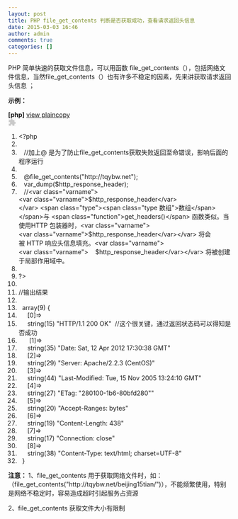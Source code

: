 ```yaml
---
layout: post
title: PHP file_get_contents 判断是否获取成功，查看请求返回头信息
date: 2015-03-03 16:46
author: admin
comments: true
categories: []
---
```

PHP 简单快速的获取文件信息，可以用函数 file_get_contents（），包括网络文件信息，当然file_get_contents（）也有许多不稳定的因素，先来讲获取请求返回头信息 ；

<strong>示例：
</strong>
<div id="blog_content" class="blog_content">
<div class="dp-highlighter bg_php">
<div class="bar">
<div class="tools"><b>[php]</b> <a class="ViewSource" title="view plain" href="http://blog.csdn.net/yanlaizhishi/article/details/8566435#">view plain</a><a class="CopyToClipboard" title="copy" href="http://blog.csdn.net/yanlaizhishi/article/details/8566435#">copy</a>
<div><embed id="ZeroClipboardMovie_1" src="http://static.blog.csdn.net/scripts/ZeroClipboard/ZeroClipboard.swf" type="application/x-shockwave-flash" width="18" height="18" align="middle" name="ZeroClipboardMovie_1"></embed></div>
</div>
</div>
<ol class="dp-c" start="1">
	<li class="alt">&lt;?php</li>
	<li class=""></li>
	<li class="alt">   <span class="comment">//加上@ 是为了防止file_get_contents获取失败返回至命错误，影响后面的程序运行</span></li>
	<li class=""></li>
	<li class="alt">   @<span class="func">file_get_contents</span>(<span class="string">"http://tqybw.net"</span>);</li>
	<li class="">   var_dump(<span class="vars">$http_response_header</span>);</li>
	<li class="alt">   <span class="comment">//&lt;var class="varname"&gt;&lt;var class="varname"&gt;$http_response_header&lt;/var&gt;&lt;/var&gt; &lt;span class="type"&gt;&lt;span class="type 数组"&gt;数组&lt;/span&gt;&lt;/span&gt;与 &lt;span class="function"&gt;get_headers()&lt;/span&gt; 函数类似。当使用HTTP 包装器时，&lt;var class="varname"&gt;&lt;var class="varname"&gt;$http_response_header&lt;/var&gt;&lt;/var&gt; 将会被 HTTP 响应头信息填充。&lt;var class="varname"&gt;&lt;var class="varname"&gt;    $http_response_header&lt;/var&gt;&lt;/var&gt; 将被创建于局部作用域中。  </span></li>
	<li class=""></li>
	<li class="alt">?&gt;</li>
	<li class=""></li>
	<li class="alt"><span class="comment">//输出结果</span></li>
	<li class=""></li>
	<li class="alt">  <span class="keyword">array</span>(9) {</li>
	<li class="">     [0]=&gt;</li>
	<li class="alt">     string(15) <span class="string">"HTTP/1.1 200 OK"</span>  <span class="comment">//这个很关键，通过返回状态码可以得知是否成功</span></li>
	<li class="">      [1]=&gt;</li>
	<li class="alt">     string(35) <span class="string">"Date: Sat, 12 Apr 2012 17:30:38 GMT"</span></li>
	<li class="">     [2]=&gt;</li>
	<li class="alt">     string(29) <span class="string">"Server: Apache/2.2.3 (CentOS)"</span></li>
	<li class="">     [3]=&gt;</li>
	<li class="alt">     string(44) <span class="string">"Last-Modified: Tue, 15 Nov 2005 13:24:10 GMT"</span></li>
	<li class="">     [4]=&gt;</li>
	<li class="alt">     string(27) <span class="string">"ETag: "</span>280100-1b6-80bfd280<span class="string">""</span></li>
	<li class="">     [5]=&gt;</li>
	<li class="alt">     string(20) <span class="string">"Accept-Ranges: bytes"</span></li>
	<li class="">     [6]=&gt;</li>
	<li class="alt">     string(19) <span class="string">"Content-Length: 438"</span></li>
	<li class="">     [7]=&gt;</li>
	<li class="alt">     string(17) <span class="string">"Connection: close"</span></li>
	<li class="">     [8]=&gt;</li>
	<li class="alt">     string(38) <span class="string">"Content-Type: text/html; charset=UTF-8"</span></li>
	<li class="">  }</li>
</ol>
</div>
<strong>注意：
</strong>
1、file_get_contents 用于获取网络文件时，如：（file_get_contents("http://tqybw.net/beijing15tian/")），不能频繁使用，特别是网络不稳定时，容易造成超时引起服务占资源

2、file_get_contents 获取文件大小有限制</div>
